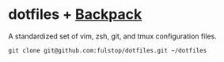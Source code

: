 # dotfiles + [Backpack](https://github.com/fulstop/backpack)

A standardized set of vim, zsh, git, and tmux configuration files.

``` shell
git clone git@github.com:fulstop/dotfiles.git ~/dotfiles
```
